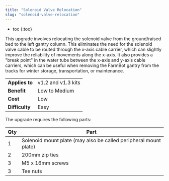 ```yaml
---
title: "Solenoid Valve Relocation"
slug: "solenoid-valve-relocation"
---
```


* toc
{:toc}

This upgrade involves relocating the solenoid valve from the ground/raised bed to the left gantry column. This eliminates the need for the solenoid valve cable to be routed through the x-axis cable carrier, which can slightly improve the reliability of movements along the x-axis. It also provides a "break point" in the water tube between the x-axis and y-axis cable carriers, which can be useful when removing the FarmBot gantry from the tracks for winter storage, transportation, or maintenance.

|                              |                              |
|------------------------------|------------------------------|
|**Applies to**                |v1.2 and v1.3 kits
|**Benefit**                   |Low to Medium
|**Cost**                      |Low
|**Difficulty**                |Easy

The upgrade requires the following parts:

|Qty                           |Part                          |
|------------------------------|------------------------------|
|1                             |Solenoid mount plate (may also be called peripheral mount plate)
|2                             |200mm zip ties
|3                             |M5 x 16mm screws
|3                             |Tee nuts

